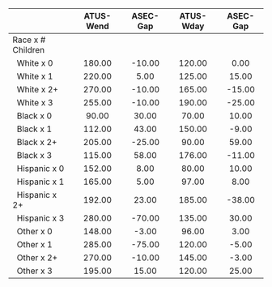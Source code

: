 
|                      |    ATUS-Wend |     ASEC-Gap |    ATUS-Wday |     ASEC-Gap |
| -------------------- | :----------: | :----------: | :----------: | :----------: |
| Race x # Children    |              |              |              |              |
| &nbsp;&nbsp;White x 0 |       180.00 |       -10.00 |       120.00 |         0.00 |
| &nbsp;&nbsp;White x 1 |       220.00 |         5.00 |       125.00 |        15.00 |
| &nbsp;&nbsp;White x 2+ |       270.00 |       -10.00 |       165.00 |       -15.00 |
| &nbsp;&nbsp;White x 3 |       255.00 |       -10.00 |       190.00 |       -25.00 |
| &nbsp;&nbsp;Black x 0 |        90.00 |        30.00 |        70.00 |        10.00 |
| &nbsp;&nbsp;Black x 1 |       112.00 |        43.00 |       150.00 |        -9.00 |
| &nbsp;&nbsp;Black x 2+ |       205.00 |       -25.00 |        90.00 |        59.00 |
| &nbsp;&nbsp;Black x 3 |       115.00 |        58.00 |       176.00 |       -11.00 |
| &nbsp;&nbsp;Hispanic x 0 |       152.00 |         8.00 |        80.00 |        10.00 |
| &nbsp;&nbsp;Hispanic x 1 |       165.00 |         5.00 |        97.00 |         8.00 |
| &nbsp;&nbsp;Hispanic x 2+ |       192.00 |        23.00 |       185.00 |       -38.00 |
| &nbsp;&nbsp;Hispanic x 3 |       280.00 |       -70.00 |       135.00 |        30.00 |
| &nbsp;&nbsp;Other x 0 |       148.00 |        -3.00 |        96.00 |         3.00 |
| &nbsp;&nbsp;Other x 1 |       285.00 |       -75.00 |       120.00 |        -5.00 |
| &nbsp;&nbsp;Other x 2+ |       270.00 |       -10.00 |       145.00 |        -3.00 |
| &nbsp;&nbsp;Other x 3 |       195.00 |        15.00 |       120.00 |        25.00 |

